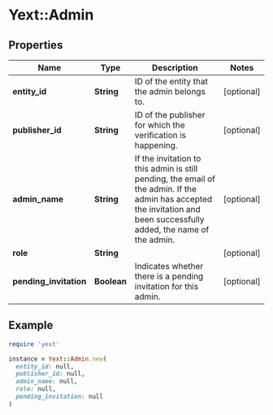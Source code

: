 # Yext::Admin

## Properties

| Name | Type | Description | Notes |
| ---- | ---- | ----------- | ----- |
| **entity_id** | **String** | ID of the entity that the admin belongs to. | [optional] |
| **publisher_id** | **String** | ID of the publisher for which the verification is happening. | [optional] |
| **admin_name** | **String** | If the invitation to this admin is still pending, the email of the admin. If the admin has accepted the invitation and been successfully added, the name of the admin.  | [optional] |
| **role** | **String** |  | [optional] |
| **pending_invitation** | **Boolean** | Indicates whether there is a pending invitation for this admin. | [optional] |

## Example

```ruby
require 'yext'

instance = Yext::Admin.new(
  entity_id: null,
  publisher_id: null,
  admin_name: null,
  role: null,
  pending_invitation: null
)
```

